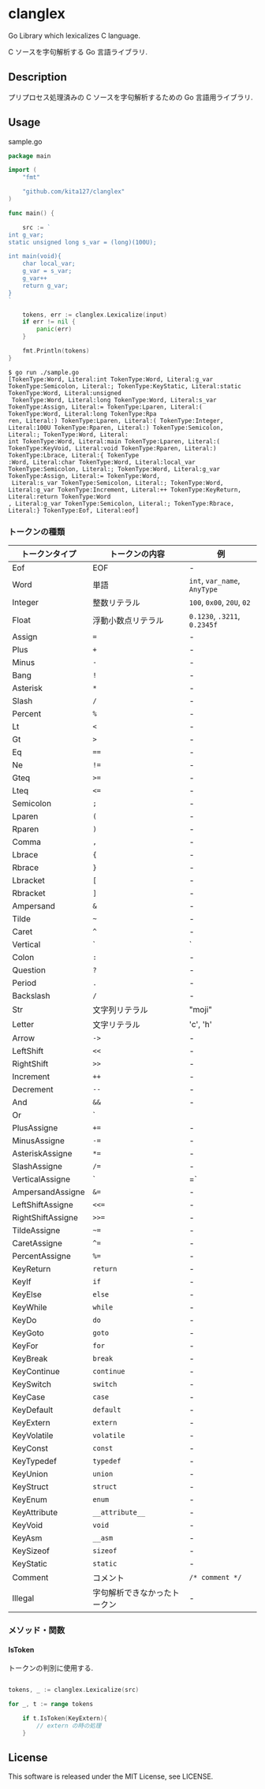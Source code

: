 # clanglex

Go Library which lexicalizes C language. 

C ソースを字句解析する Go 言語ライブラリ. 

## Description

プリプロセス処理済みの C ソースを字句解析するための Go 言語用ライブラリ. 

## Usage

sample.go
``` go
package main

import (
    "fmt"

    "github.com/kita127/clanglex"
)

func main() {

    src := `
int g_var;
static unsigned long s_var = (long)(100U);

int main(void){
    char local_var;
    g_var = s_var;
    g_var++
    return g_var;
}
`

    tokens, err := clanglex.Lexicalize(input)
    if err != nil {
        panic(err)
    }

    fmt.Println(tokens)
}
```
    $ go run ./sample.go 
    [TokenType:Word, Literal:int TokenType:Word, Literal:g_var TokenType:Semicolon, Literal:; TokenType:KeyStatic, Literal:static TokenType:Word, Literal:unsigned
     TokenType:Word, Literal:long TokenType:Word, Literal:s_var TokenType:Assign, Literal:= TokenType:Lparen, Literal:( TokenType:Word, Literal:long TokenType:Rpa
    ren, Literal:) TokenType:Lparen, Literal:( TokenType:Integer, Literal:100U TokenType:Rparen, Literal:) TokenType:Semicolon, Literal:; TokenType:Word, Literal:
    int TokenType:Word, Literal:main TokenType:Lparen, Literal:( TokenType:KeyVoid, Literal:void TokenType:Rparen, Literal:) TokenType:Lbrace, Literal:{ TokenType
    :Word, Literal:char TokenType:Word, Literal:local_var TokenType:Semicolon, Literal:; TokenType:Word, Literal:g_var TokenType:Assign, Literal:= TokenType:Word,
     Literal:s_var TokenType:Semicolon, Literal:; TokenType:Word, Literal:g_var TokenType:Increment, Literal:++ TokenType:KeyReturn, Literal:return TokenType:Word
    , Literal:g_var TokenType:Semicolon, Literal:; TokenType:Rbrace, Literal:} TokenType:Eof, Literal:eof]


### トークンの種類

| トークンタイプ       | トークンの内容                 | 例                                |
| -------------------- | -----------------------------  | --------------------------------- |
| Eof                  | EOF                            | -                                 |
| Word                 | 単語                           | `int`, `var_name`, `AnyType`      |
| Integer              | 整数リテラル                   | `100`, `0x00`, `20U`, `02`        |
| Float                | 浮動小数点リテラル             | `0.1230`, `.3211`, `0.2345f`      |
| Assign               | `=`                            | -                                 |
| Plus                 | `+`                            | -                                 |
| Minus                | `-`                            | -                                 |
| Bang                 | `!`                            | -                                 |
| Asterisk             | `*`                            | -                                 |
| Slash                | `/`                            | -                                 |
| Percent              | `%`                            | -                                 |
| Lt                   | `<`                            | -                                 |
| Gt                   | `>`                            | -                                 |
| Eq                   | `==`                           | -                                 |
| Ne                   | `!=`                           | -                                 |
| Gteq                 | `>=`                           | -                                 |
| Lteq                 | `<=`                           | -                                 |
| Semicolon            | `;`                            | -                                 |
| Lparen               | `(`                            | -                                 |
| Rparen               | `)`                            | -                                 |
| Comma                | `,`                            | -                                 |
| Lbrace               | `{`                            | -                                 |
| Rbrace               | `}`                            | -                                 |
| Lbracket             | `[`                            | -                                 |
| Rbracket             | `]`                            | -                                 |
| Ampersand            | `&`                            | -                                 |
| Tilde                | `~`                            | -                                 |
| Caret                | `^`                            | -                                 |
| Vertical             | `|`                            | -                                 |
| Colon                | `:`                            | -                                 |
| Question             | `?`                            | -                                 |
| Period               | `.`                            | -                                 |
| Backslash            | `/`                            | -                                 |
| Str                  | 文字列リテラル                 | "moji"                            |
| Letter               | 文字リテラル                   | 'c', 'h'                          |
| Arrow                | `->`                           | -                                 |
| LeftShift            | `<<`                           | -                                 |
| RightShift           | `>>`                           | -                                 |
| Increment            | `++`                           | -                                 |
| Decrement            | `--`                           | -                                 |
| And                  | `&&`                           | -                                 |
| Or                   | `||`                           | -                                 |
| PlusAssigne          | `+=`                           | -                                 |
| MinusAssigne         | `-=`                           | -                                 |
| AsteriskAssigne      | `*=`                           | -                                 |
| SlashAssigne         | `/=`                           | -                                 |
| VerticalAssigne      | `|=`                           | -                                 |
| AmpersandAssigne     | `&=`                           | -                                 |
| LeftShiftAssigne     | `<<=`                          | -                                 |
| RightShiftAssigne    | `>>=`                          | -                                 |
| TildeAssigne         | `~=`                           | -                                 |
| CaretAssigne         | `^=`                           | -                                 |
| PercentAssigne       | `%=`                           | -                                 |
| KeyReturn            | `return`                       | -                                 |
| KeyIf                | `if`                           | -                                 |
| KeyElse              | `else`                         | -                                 |
| KeyWhile             | `while`                        | -                                 |
| KeyDo                | `do`                           | -                                 |
| KeyGoto              | `goto`                         | -                                 |
| KeyFor               | `for`                          | -                                 |
| KeyBreak             | `break`                        | -                                 |
| KeyContinue          | `continue`                     | -                                 |
| KeySwitch            | `switch`                       | -                                 |
| KeyCase              | `case`                         | -                                 |
| KeyDefault           | `default`                      | -                                 |
| KeyExtern            | `extern`                       | -                                 |
| KeyVolatile          | `volatile`                     | -                                 |
| KeyConst             | `const`                        | -                                 |
| KeyTypedef           | `typedef`                      | -                                 |
| KeyUnion             | `union`                        | -                                 |
| KeyStruct            | `struct`                       | -                                 |
| KeyEnum              | `enum`                         | -                                 |
| KeyAttribute         | `__attribute__`                | -                                 |
| KeyVoid              | `void`                         | -                                 |
| KeyAsm               | `__asm`                        | -                                 |
| KeySizeof            | `sizeof`                       | -                                 |
| KeyStatic            | `static`                       | -                                 |
| Comment              | コメント                       | `/* comment */`                   |
| Illegal              | 字句解析できなかったトークン   | -                                 |

### メソッド・関数

#### IsToken

トークンの判別に使用する. 

``` go

tokens, _ := clanglex.Lexicalize(src)

for _, t := range tokens

    if t.IsToken(KeyExtern){
        // extern の時の処理
    }

```

## License

This software is released under the MIT License, see LICENSE.
